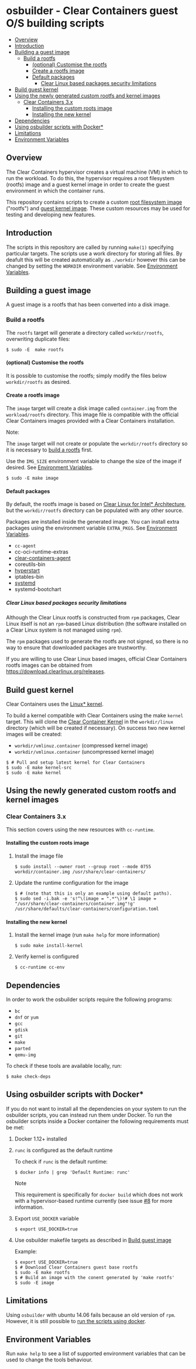 # osbuilder - Clear Containers guest O/S building scripts

* [Overview](#overview)
* [Introduction](#introduction)
* [Building a guest image](#building-a-guest-image)
    * [Build a rootfs](#build-a-rootfs)
      * [(optional) Customise the rootfs](#(optional)-customise-the-rootfs)
      * [Create a rootfs image](#create-a-rootfs-image)
      * [Default packages](#default-packages)
        * [Clear Linux based packages security limitations](#clear-linux-based-packages-security-limitations)
* [Build guest kernel](#build-guest-kernel)
* [Using the newly generated custom rootfs and kernel images](#using-the-newly-generated-custom-rootfs-and-kernel-images)
    * [Clear Containers 3.x](#clear-containers-3.x)
        * [Installing the custom roots image](#installing-the-custom-roots-image)
        * [Installing the new kernel](#installing-the-new-kernel)
* [Dependencies](#dependencies)
* [Using osbuilder scripts with Docker*](#using-osbuilder-scripts-with-docker)
* [Limitations](#limitations)
* [Environment Variables](#environment-variables)


## Overview

The Clear Containers hypervisor creates a virtual machine (VM) in which to run
the workload. To do this, the hypervisor requires a root filesystem (rootfs) image
and a guest kernel image in order to create the guest environment in
which the container runs.

This repository contains scripts to create a custom
[root filesystem image](https://github.com/clearcontainers/runtime/blob/master/docs/architecture/architecture.md#root-filesystem-image) ("rootfs") and [guest kernel image](https://github.com/clearcontainers/runtime/blob/master/docs/architecture/architecture.md#guest-kernel). These custom resources may be used for testing and developing new features.

## Introduction

The scripts in this repository are called by running `make(1)` specifying
particular targets. The scripts use a work directory for storing all files. By
deafult this will be created automatically as `./workdir` however this can be
changed by setting the `WORKDIR` environment variable. See [Environment Variables](#environment-variables).

## Building a guest image

A guest image is a rootfs that has been converted into a disk image.

### Build a rootfs

The `rootfs` target will generate a directory called `workdir/rootfs`,
overwriting duplicate files:

```
$ sudo -E  make rootfs
```

#### (optional) Customise the rootfs

It is possible to customise the rootfs; simply modify the files below
`workdir/rootfs` as desired.

#### Create a rootfs image

The `image` target will create a disk image called `container.img` from the `workload/rootfs` directory. This image file is compatible with the official Clear Containers images provided with a Clear Containers installation.

Note:

The `image` target will not create or populate the `workdir/rootfs` directory
so it is necessary to [build a rootfs](#build-a-rootfs) first.

Use the `IMG_SIZE` environment variable to change the size of the image if
desired. See [Environment Variables](#environment-variables).

```
$ sudo -E make image
```

#### Default packages

By default, the rootfs image is based on
[Clear Linux for Intel\* Architecture](https://clearlinux.org), but the `workdir/rootfs` directory can be
populated with any other source.

Packages are installed inside the generated image. You can install extra
packages using the environment variable `EXTRA_PKGS`.
See [Environment Variables](#environment-variables).

- `cc-agent`
- cc-oci-runtime-extras
- [clear-containers-agent]
- coreutils-bin
- [hyperstart]
- iptables-bin
- [systemd]
- systemd-bootchart

##### Clear Linux based packages security limitations

Although the Clear Linux rootfs is constructed from `rpm` packages, Clear
Linux itself is not an `rpm`-based Linux distribution (the software installed
on a Clear Linux system is not managed using `rpm`).

The `rpm` packages used to generate the rootfs are not signed, so there is no
way to ensure that downloaded packages are trustworthy.

If you are willing to use Clear Linux based images, official Clear Containers
rootfs images can be obtained from https://download.clearlinux.org/releases.

## Build guest kernel

Clear Containers uses the [Linux* kernel](https://www.kernel.org).

To build a kernel compatible with Clear Containers using the make `kernel` target. This
will clone the [Clear Container Kernel] in the `workdir/linux` directory
(which will be created if necessary). On success two new kernel images will be created:
  - `workdir/vmlinuz.container` (compressed kernel image)
  - `workdir/vmlinux.container` (uncompressed kernel image)


```
$ # Pull and setup latest kernel for Clear Containers
$ sudo -E make kernel-src
$ sudo -E make kernel
```

## Using the newly generated custom rootfs and kernel images

### Clear Containers 3.x

This section covers using the new resources with `cc-runtime`.

#### Installing the custom roots image

1. Install the image file
   ```
   $ sudo install --owner root --group root --mode 0755 workdir/container.img /usr/share/clear-containers/
   ```

1. Update the runtime configuration for the image
   ```
   $ # (note that this is only an example using default paths).
   $ sudo sed -i.bak -e 's!^\(image = ".*"\)!# \1 image = "/usr/share/clear-containers/container.img"!g' /usr/share/defaults/clear-containers/configuration.toml
   ```

#### Installing the new kernel

1. Install the kernel image (run `make help` for more information)
   ```
   $ sudo make install-kernel
   ```

1. Verify kernel is configured
   ```
   $ cc-runtime cc-env
   ```

## Dependencies

In order to work the osbuilder scripts require the following programs:

- `bc`
- `dnf` or `yum`
- `gcc`
- `gdisk`
- `git`
- `make`
- `parted`
- `qemu-img`

To check if these tools are available locally, run:

```
$ make check-deps
```

## Using osbuilder scripts with Docker*

If you do not want to install all the dependencies on your system to run
the osbuilder scripts, you can instead run them under Docker. To run the
osbuilder scripts inside a Docker container the following requirements must be
met:

1. Docker 1.12+ installed
 
2. `runc` is configured as the default runtime

   To check if `runc` is the default runtime:

   ```
   $ docker info | grep 'Default Runtime: runc'
   ```

   Note

   This requirement is specifically for `docker build` which does not work
   with a hypervisor-based runtime currently (see issue
   [\#8](https://github.com/clearcontainers/osbuilder/issues/8)
   for more information.

3. Export `USE_DOCKER` variable

   ```
   $ export USE_DOCKER=true
   ```
4. Use osbuilder makefile targets as described in [Build guest image](#Build-guest-image)

   Example:
   ```
   $ export USE_DOCKER=true
   $ # Download Clear Containers guest base rootfs
   $ sudo -E make rootfs
   $ # Build an image with the conent generated by 'make rootfs'
   $ sudo -E image
   ```

## Limitations

Using `osbuilder` with ubuntu 14.06 fails because an old version of `rpm`.
However, it is still possible to [run the scripts using docker](#Using-osbuilder-scripts-with-docker).


## Environment Variables

Run `make help` to see a list of supported environment variables that can be
used to change the tools behaviour.

[systemd]: <https://www.freedesktop.org/wiki/Software/systemd/>

[hyperstart]: <https://github.com/clearcontainers/hyperstart>

[clear-containers-agent]: <https://github.com/clearcontainers/agent>

[Clear Container Kernel]: <https://github.com/clearcontainers/linux>

